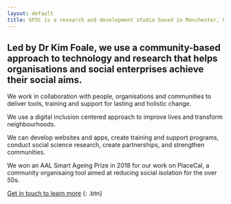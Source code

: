 ```yaml
---
layout: default
title: GFSC is a research and development studio based in Manchester, UK.
---
```


## Led by Dr Kim Foale, we use a community-based approach to technology and research that helps organisations and social enterprises achieve their social aims.

We work in collaboration with people, organisations and communities to deliver tools, training and support for lasting and holistic change.

We use a digital inclusion centered approach to improve lives and transform neighbourhoods.

We can develop websites and apps, create training and support programs, conduct social science research, create partnerships, and strengthen communities.

We won an AAL Smart Ageing Prize in 2018 for our work on PlaceCal, a community organisaing tool aimed at reducing social isolation for the over 50s.

[Get in touch to learn more](/contact)
{: .btn}

